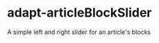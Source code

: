 adapt-articleBlockSlider
========================

A simple left and right slider for an article's blocks